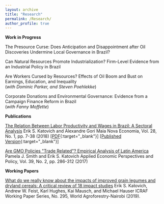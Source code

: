 ```yaml
---
layout: archive
title: "Research"
permalink: /Research/
author_profile: true
---
```


**Work in Progress**

The Presource Curse: Does Anticipation and Disappointment after Oil Discoveries Undermine Local Governance in Brazil?

Can Natural Resources Promote Industrialization? Firm-Level Evidence from an Industrial Policy in Brazil

Are Workers Cursed by Resources? Effects of Oil Boom and Bust on Earnings, Education, and Inequality  <br/> (_with Dominic Parker, and Steven Poehlekke_)

Corporate Donations and Environmental Governance: Evidence from a Campaign Finance Reform in Brazil <br/> (_with Fanny Moffette_)


**Publications**

[The Relation Between Labor Productivity and Wages in Brazil: A Sectoral Analysis](https://doi.org/10.1590/0103-6351/3943)
Erik S. Katovich and Alexandre Gori Maia
Nova Economia, Vol. 28, No. 1, pp. 7-38 (2018)
[[PDF](/files/Katovich_Maia_NovaEconomia.pdf){:target="_blank"}] [[Published Version](https://doi.org/10.1590/0103-6351/3943){:target="_blank"}] 

[Are GMO Policies "Trade Related"? Empirical Analysis of Latin America](https://doi.org/10.1093/aepp/ppw021)
Pamela J. Smith and Erik S. Katovich
Applied Economic Perspectives and Policy, Vol. 39, No. 2, pp. 286-312 (2017)


**Working Papers**

[What do we really know about the impacts of improved grain legumes and dryland cereals: A critical review of 18 impact studies](10.5716/WP19006.PDF)
Erik S. Katovich, Andrew W. Feist, Karl Hughes, Kai Mausch, and Michael Hauser
ICRAF Working Paper Series, No. 295, World Agroforestry-Nairobi (2019).



